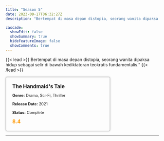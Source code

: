 ```yaml
---
title: "Season 5"
date: 2023-09-17T06:32:27Z
description: "Bertempat di masa depan distopia, seorang wanita dipaksa hidup sebagai selir di bawah kediktatoran teokratis fundamentalis."

cascade:
  showEdit: false
  showSummary: true
  hideFeatureImage: false
  showComments: true
---
```


{{< lead >}}
Bertempat di masa depan distopia, seorang wanita dipaksa hidup sebagai selir di bawah kediktatoran teokratis fundamentalis.”
{{< /lead >}}

<style>

/* CSS for the movie information box */
        .movie-box {
            width: 300px;
            padding: 20px;
            border: 2px solid #ccc; /* Border added */
            border-radius: 5px;
            box-shadow: 0 0 5px rgba(0, 0, 0, 0.2);
        }

        /* CSS for movie title */
        .movie-title {
            font-size: 1.2em;
            font-weight: bold;
            margin-bottom: 10px;
        }

        /* CSS for movie details */
        .movie-details {
            font-size: 0.9em;
            margin-bottom: 10px;
        }

        /* CSS for movie rating */
        .movie-rating {
            font-size: 1.2em;
            font-weight: bold;
            color: #ff9900; /* IMDb's rating color */
        }
</style>

 <div class="movie-box">
        <div class="movie-title">The Handmaid's Tale</div>
        <div class="movie-details">
            <p><strong>Genre:</strong> Drama, Sci-Fi, Thriller</p>
            <p><strong>Release Date:</strong> 2021</p>
            <p><strong>Status:</strong> Complete</p>
        </div>
        <div class="movie-rating">8.4</div>
    </div>

---
